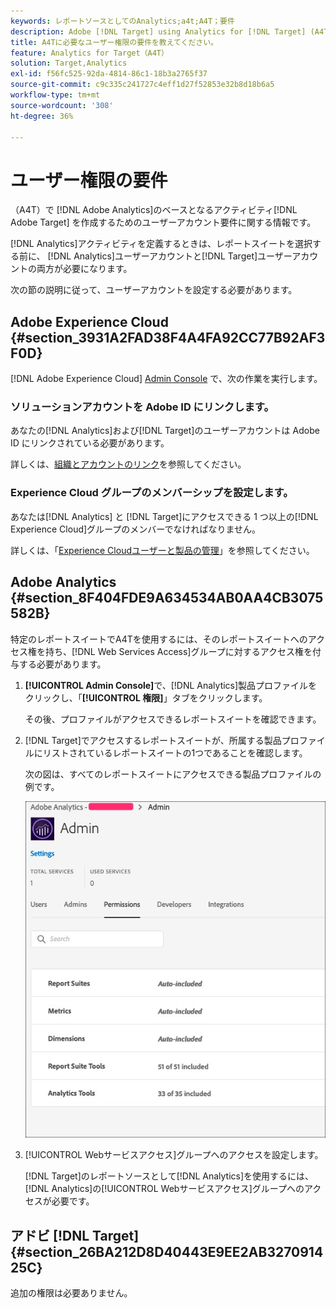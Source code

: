 ```yaml
---
keywords: レポートソースとしてのAnalytics;a4t;A4T；要件
description: Adobe [!DNL Target] using Analytics for [!DNL Target] (A4T)でAdobe Analyticsベースのアクティビティを作成するために必要なユーザーアカウント要件を設定する方法を説明します。
title: A4Tに必要なユーザー権限の要件を教えてください。
feature: Analytics for Target（A4T）
solution: Target,Analytics
exl-id: f56fc525-92da-4814-86c1-18b3a2765f37
source-git-commit: c9c335c241727c4eff1d27f52853e32b8d18b6a5
workflow-type: tm+mt
source-wordcount: '308'
ht-degree: 36%

---
```


# ユーザー権限の要件

（A4T）で [!DNL Adobe Analytics]のベースとなるアクティビティ[!DNL Adobe Target] を作成するためのユーザーアカウント要件に関する情報です。

[!DNL Analytics]アクティビティを定義するときは、レポートスイートを選択する前に、 [!DNL Analytics]ユーザーアカウントと[!DNL Target]ユーザーアカウントの両方が必要になります。

次の節の説明に従って、ユーザーアカウントを設定する必要があります。

## Adobe Experience Cloud {#section_3931A2FAD38F4A4FA92CC77B92AF3F0D}

[!DNL Adobe Experience Cloud] [Admin Console](https://adminconsole.adobe.com) で、次の作業を実行します。

### ソリューションアカウントを Adobe ID にリンクします。

あなたの[!DNL Analytics]および[!DNL Target]のユーザーアカウントは Adobe ID にリンクされている必要があります。

詳しくは、[組織とアカウントのリンク](https://experienceleague.adobe.com/docs/core-services/interface/administration/organizations.html?lang=en)を参照してください。

### Experience Cloud グループのメンバーシップを設定します。

あなたは[!DNL Analytics] と [!DNL Target]にアクセスできる 1 つ以上の[!DNL Experience Cloud]グループのメンバーでなければなりません。

詳しくは、「[Experience Cloudユーザーと製品の管理](https://experienceleague.adobe.com/docs/core-services/interface/manage-users-and-products/admin-getting-started.html)」を参照してください。

## Adobe Analytics {#section_8F404FDE9A634534AB0AA4CB3075582B}

特定のレポートスイートでA4Tを使用するには、そのレポートスイートへのアクセス権を持ち、[!DNL Web Services Access]グループに対するアクセス権を付与する必要があります。

1. **[!UICONTROL Admin Console]**&#x200B;で、[!DNL Analytics]製品プロファイルをクリックし、「**[!UICONTROL 権限]**」タブをクリックします。

   その後、プロファイルがアクセスできるレポートスイートを確認できます。

1. [!DNL Target]でアクセスするレポートスイートが、所属する製品プロファイルにリストされているレポートスイートの1つであることを確認します。

   次の図は、すべてのレポートスイートにアクセスできる製品プロファイルの例です。

   ![「Admin Console権限」タブ](/help/c-integrating-target-with-mac/a4t/assets/permissions-tab.png)

1. [!UICONTROL Webサービスアクセス]グループへのアクセスを設定します。

   [!DNL Target]のレポートソースとして[!DNL Analytics]を使用するには、[!DNL Analytics]の[!UICONTROL Webサービスアクセス]グループへのアクセスが必要です。


## アドビ [!DNL Target] {#section_26BA212D8D40443E9EE2AB327091425C}

追加の権限は必要ありません。
